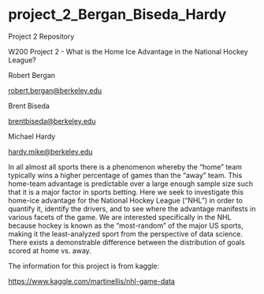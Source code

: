 # project_2_Bergan_Biseda_Hardy
Project 2 Repository

W200 Project 2 - What is the Home Ice Advantage in the National Hockey League?

Robert Bergan

robert.bergan@berkeley.edu

Brent Biseda

brentbiseda@berkeley.edu

Michael Hardy

hardy.mike@berkeley.edu

In all almost all sports there is a phenomenon whereby the “home” team typically wins a higher percentage of games than the “away” team. This home-team advantage is predictable over a large enough sample size such that it is a major factor in sports betting. Here we seek to investigate this home-ice advantage for the National Hockey League (“NHL”) in order to quantify it, identify the drivers, and to see where the advantage manifests in various facets of the game. We are interested specifically in the NHL because hockey is known as the “most-random” of the major US sports, making it the least-analyzed sport from the perspective of data science.  There exists a demonstrable difference between the distribution of goals scored at home vs. away.

The information for this project is from kaggle:

https://www.kaggle.com/martinellis/nhl-game-data

